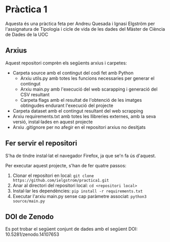 # Pràctica 1

Aquesta és una pràctica feta per Andreu Quesada i Ignasi Elgström per l'assignatura de Tipologia i cicle de vida de les dades del Màster de Ciència de Dades de la UOC

## Arxius
Aquest repositori comprèn els següents arxius i carpetes:
* Carpeta source amb el contingut del codi fet amb Python
    * Arxiu utils.py amb totes les funcions necessaries per generar el contingut
    * Arxiu main.py amb l'execució del web scarapping i generació del CSV resultant
    * Carpeta flags amb el resultat de l'obtenció de les imatges obtingudes endurant l'execució del projecte
* Carpeta dataset amb el contingut resultant del web scrapping
* Arxiu requirements.txt amb totes les llibreries externes, amb la seva versió, instal·lades en aquest projecte
* Arxiu .gitignore per no afegir en el repositori arxius no desitjats

## Fer servir el repositori
S'ha de tindre instal·lat el navegador Firefox, ja que se'n fa ús d'aquest.

Per executar aquest projecte, s'han de fer quatre passos: 
1. Clonar el repositori en local: ```git clone https://github.com/ielgstrom/practica1.git```
2. Anar al directori del repositori local: ```cd <repositori local>``` 
3. Instal·lar les dependències: ```pip install -r requirements.txt```
4. Executar l'arxiu main.py sense cap paràmetre associat: ```python3 source/main.py```

## DOI de Zenodo

Es pot trobar el següent conjunt de dades amb el següent DOI: 10.5281/zenodo.14107653
